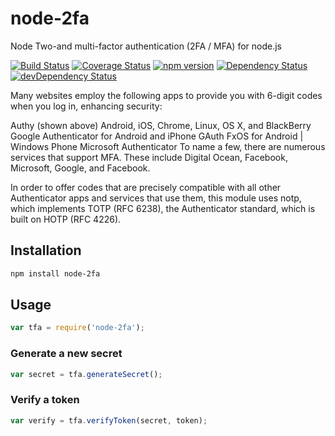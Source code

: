 # node-2fa 
Node Two-and multi-factor authentication (2FA / MFA) for node.js

[![Build Status](https://travis-ci.org/bellstrand/node-2fa.svg?branch=master)](https://travis-ci.org/bellstrand/node-2fa) [![Coverage Status](https://coveralls.io/repos/github/bellstrand/node-2fa/badge.svg?branch=master)](https://coveralls.io/github/bellstrand/node-2fa?branch=master) [![npm version](https://badge.fury.io/js/node-2fa.svg)](https://badge.fury.io/js/node-2fa) [![Dependency Status](https://david-dm.org/bellstrand/node-2fa.svg)](https://david-dm.org/bellstrand/node-2fa) [![devDependency Status](https://david-dm.org/bellstrand/node-2fa/dev-status.svg)](https://david-dm.org/bellstrand/node-2fa#info=devDependencies)

Many websites employ the following apps to provide you with 6-digit codes when you log in, enhancing security:

Authy (shown above) Android, iOS, Chrome, Linux, OS X, and BlackBerry
Google Authenticator for Android and iPhone
GAuth FxOS for Android | Windows Phone Microsoft Authenticator
To name a few, there are numerous services that support MFA. These include Digital Ocean, Facebook, Microsoft, Google, and Facebook.

In order to offer codes that are precisely compatible with all other Authenticator apps and services that use them, this module uses notp, which implements TOTP (RFC 6238), the Authenticator standard, which is built on HOTP (RFC 4226).

## Installation

```bash
npm install node-2fa
```

## Usage

```javascript
var tfa = require('node-2fa');
```

### Generate a new secret

```javascript
var secret = tfa.generateSecret();
```

### Verify a token

```javascript
var verify = tfa.verifyToken(secret, token);
```